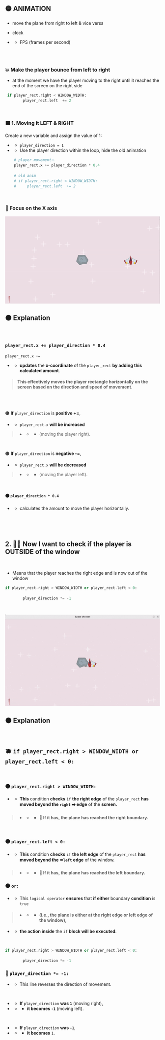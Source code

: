 
## 🟡 ANIMATION


- move the plane from right to left &  vice versa

- clock

 - - FPS (frames per second)



<br>
<br>

### 💥 Make the player bounce from left to right

- at the moment we have the player moving to the right until it reaches the end of the screen on the right side

```python
 if player_rect.right < WINDOW_WIDTH:
        player_rect.left  += 2
```

<br>

### 🟦 1. Moving it LEFT & RIGHT

  Create a new variable and assign the value of 1:

- - `player_direction = 1`

- - Use the player direction within the loop, hide the old animation

```python
    # player movement💥
    player_rect.x += player_direction * 0.4

    # old anim
    # if player_rect.right < WINDOW_WIDTH:
    #     player_rect.left  += 2
```
<br>

### 🌈 Focus on the X axis

[<img src="../lefttoright_0_pos_frect.gif"/>]( )



## 🟠 Explanation

<br>

### `player_rect.x += player_direction * 0.4`

`player_rect.x +=`

-  - **updates** the **x-coordinate** of the `player_rect` **by adding this calculated amount**.

> #### This effectively moves the player rectangle horizontally on the screen based on the direction and speed of movement.


 <br>
<br>

 🟤 **If** `player_direction` is **positive +=**,

 - - `player_rect.x` **will be increased**

 > - - - (moving the player right).

 <br>

 🟤 **If** `player_direction` is **negative -=**,

 - - `player_rect.x` **will be decreased**

 > - - - (moving the player left).

<br>

####   🟤 `player_direction * 0.4`

- - calculates the amount to move the player horizontally.




<br>
<br>
<br>

## 2. 🌈🦄 Now I want to check if the player is OUTSIDE of the window

<br>

- Means that the player reaches the right edge and is now out of the window

```python
if player_rect.right > WINDOW_WIDTH or player_rect.left < 0:

        player_direction *= -1
```
<br>


[<img src="../lefttoright_1_pos_frect.gif"/>]( )

## 🟠 Explanation

<br>

## 🫐 `if player_rect.right > WINDOW_WIDTH or player_rect.left < 0:`
<br>

### 🟤  `player_rect.right > WINDOW_WIDTH:`

- -  **This** condition **checks** `if` **the right edge** of the `player_rect` **has moved beyond the  `right` ➡️ edge** of the **screen.**

> - - - #### 🍨 If it has, the plane has reached the right boundary.

<br>

### 🟤  `player_rect.left < 0:`

 - - **This** condition **checks** `if` **the left edge** of the `player_rect` **has moved beyond the ⬅️`left` edge** of the window.

 > - - - #### 🍨 If it has, the plane has reached the left boundary.

### 🟤 `or`:

- - This `logical operator` **ensures** that **if either** boundary **condition** is `true`

 > - - - ####  (i.e., the plane is **either** at the **right** edge **or left edge** of the window),

- - **the action inside** the `if` **block will be executed**.

<br>

```python
if player_rect.right > WINDOW_WIDTH or player_rect.left < 0:

        player_direction *= -1
```

### 🍊 `player_direction *= -1:`

- -  This line reverses the direction of movement.

<br>

- - **If** `player_direction` **was `1`** (moving right),

- - - **it becomes `-1`** (moving left).

<br>

- - **If** `player_direction` **was `-1`**,

- - - **it becomes** `1`.
